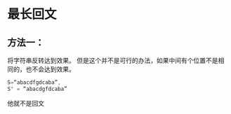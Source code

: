# 最长回文

## 方法一：

将字符串反转达到效果。
但是这个并不是可行的办法，如果中间有个位置不是相同的，也不会达到效果。

```java
S=“abacdfgdcaba”, 
S' = “abacdgfdcaba” 
```
他就不是回文